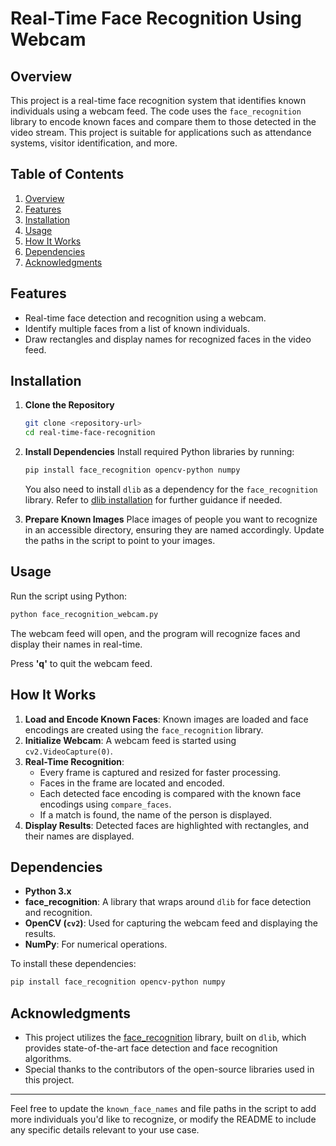 # Real-Time Face Recognition Using Webcam

## Overview
This project is a real-time face recognition system that identifies known individuals using a webcam feed. The code uses the `face_recognition` library to encode known faces and compare them to those detected in the video stream. This project is suitable for applications such as attendance systems, visitor identification, and more.

## Table of Contents
1. [Overview](#overview)
2. [Features](#features)
3. [Installation](#installation)
4. [Usage](#usage)
5. [How It Works](#how-it-works)
6. [Dependencies](#dependencies)
7. [Acknowledgments](#acknowledgments)

## Features
- Real-time face detection and recognition using a webcam.
- Identify multiple faces from a list of known individuals.
- Draw rectangles and display names for recognized faces in the video feed.

## Installation

1. **Clone the Repository**
   ```bash
   git clone <repository-url>
   cd real-time-face-recognition
   ```

2. **Install Dependencies**
   Install required Python libraries by running:
   ```bash
   pip install face_recognition opencv-python numpy
   ```
   
   You also need to install `dlib` as a dependency for the `face_recognition` library. Refer to [dlib installation](http://dlib.net/compile.html) for further guidance if needed.

3. **Prepare Known Images**
   Place images of people you want to recognize in an accessible directory, ensuring they are named accordingly. Update the paths in the script to point to your images.

## Usage
Run the script using Python:
```bash
python face_recognition_webcam.py
```

The webcam feed will open, and the program will recognize faces and display their names in real-time.

Press **'q'** to quit the webcam feed.

## How It Works
1. **Load and Encode Known Faces**: Known images are loaded and face encodings are created using the `face_recognition` library.
2. **Initialize Webcam**: A webcam feed is started using `cv2.VideoCapture(0)`.
3. **Real-Time Recognition**:
   - Every frame is captured and resized for faster processing.
   - Faces in the frame are located and encoded.
   - Each detected face encoding is compared with the known face encodings using `compare_faces`.
   - If a match is found, the name of the person is displayed.
4. **Display Results**: Detected faces are highlighted with rectangles, and their names are displayed.

## Dependencies
- **Python 3.x**
- **face_recognition**: A library that wraps around `dlib` for face detection and recognition.
- **OpenCV (`cv2`)**: Used for capturing the webcam feed and displaying the results.
- **NumPy**: For numerical operations.

To install these dependencies:
```bash
pip install face_recognition opencv-python numpy
```

## Acknowledgments
- This project utilizes the [face_recognition](https://github.com/ageitgey/face_recognition) library, built on `dlib`, which provides state-of-the-art face detection and face recognition algorithms.
- Special thanks to the contributors of the open-source libraries used in this project.

---

Feel free to update the `known_face_names` and file paths in the script to add more individuals you'd like to recognize, or modify the README to include any specific details relevant to your use case.
